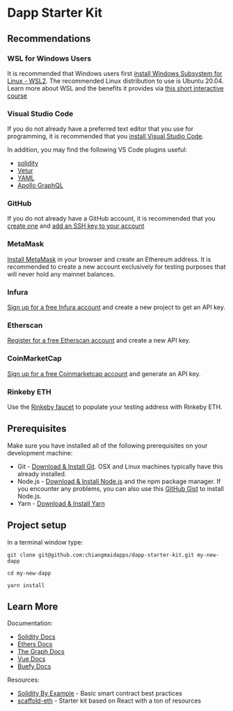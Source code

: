 
# Dapp Starter Kit

## Recommendations

### WSL for Windows Users
It is recommended that Windows users first [install Windows Subsystem for Linux - WSL2](https://docs.microsoft.com/en-us/windows/wsl/install-win10). The recommended Linux distribution to use is Ubuntu 20.04.  Learn more about WSL and the benefits it provides via [this short interactive course](https://docs.microsoft.com/en-us/learn/modules/get-started-with-windows-subsystem-for-linux/)


### Visual Studio Code
If you do not already have a preferred text editor that you use for programming, it is recommended that you [install Visual Studio Code](https://code.visualstudio.com/download).  

In addition, you may find the following VS Code plugins useful:
* [solidity](https://marketplace.visualstudio.com/items?itemName=JuanBlanco.solidity)
* [Vetur](https://marketplace.visualstudio.com/items?itemName=octref.vetur)
* [YAML](https://marketplace.visualstudio.com/items?itemName=redhat.vscode-yaml)
* [Apollo GraphQL](https://marketplace.visualstudio.com/items?itemName=apollographql.vscode-apollo&ssr=false#overview)

### GitHub
If you do not already have a GitHub account, it is recommended that you [create one](https://github.com/join) and [add an SSH key to your account](https://docs.github.com/en/free-pro-team@latest/github/authenticating-to-github/generating-a-new-ssh-key-and-adding-it-to-the-ssh-agent)

### MetaMask
[Install MetaMask](https://metamask.io/download.html) in your browser and create an Ethereum address.  It is recommended to create a new account exclusively for testing purposes that will never hold any mainnet balances.

### Infura
[Sign up for a free Infura account](https://infura.io/register) and create a new project to get an API key.

### Etherscan
[Register for a free Etherscan account](https://etherscan.io/register) and create a new API key.

### CoinMarketCap
[Sign up for a free Coinmarketcap account](https://accounts.coinmarketcap.com/signup) and generate an API key.

### Rinkeby ETH
Use the [Rinkeby faucet](https://faucet.rinkeby.io/) to populate your testing address with Rinkeby ETH.

## Prerequisites
Make sure you have installed all of the following prerequisites on your development machine:
* Git - [Download & Install Git](https://git-scm.com/downloads). OSX and Linux machines typically have this already installed.
* Node.js - [Download & Install Node.js](https://nodejs.org/en/download/) and the npm package manager. If you encounter any problems, you can also use this [GitHub Gist](https://gist.github.com/isaacs/579814) to install Node.js.
* Yarn - [Download & Install Yarn](https://classic.yarnpkg.com/en/docs/install#mac-stable)

## Project setup
In a terminal window type:
```
git clone git@github.com:chiangmaidapps/dapp-starter-kit.git my-new-dapp
```
```
cd my-new-dapp
```
```
yarn install
```

## Learn More
Documentation:
* [Solidity Docs](https://docs.soliditylang.org/en/v0.7.4/)
* [Ethers Docs](https://docs.ethers.io/v5/)
* [The Graph Docs](https://thegraph.com/docs/introduction)
* [Vue Docs](https://vuejs.org/v2/guide/)
* [Buefy Docs](https://buefy.org/documentation)

Resources:
* [Solidity By Example](https://solidity-by-example.org/0.6/) - Basic smart contract best practices
* [scaffold-eth](https://github.com/austintgriffith/scaffold-eth) - Starter kit based on React with a ton of resources